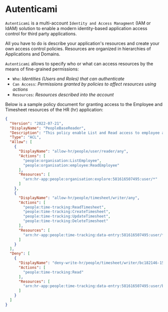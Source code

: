 # Autenticami

`Autenticami` is a multi-account `Identity and Access Managment` (IAM or IdAM) solution to enable a modern identity-based application access control for third party applications.

All you have to do is describe your application's resources and create your own access control policies. Resources are organized in hierarchies of Applications and Domains.

`Autenticami` allows to specify who or what can access resources by the means of fine-grained permissions:

- `Who`: *Identities (Users and Roles) that can authenticate*
- `Can Access`: *Permissions granted by policies to affect resources using actions*
- `Resources`: *Resources described into the account*

Below is a sample policy document for granting access to the Employee and Timesheet resources of the HR (hr) application:

```json linenums="1"
{
  "Version": "2022-07-21",
  "DisplayName": "PeopleBaseReader",
  "Description": "This policy enable List and Read access to employee and timesheet of the domain people.",
  "Type": "ACL",
  "Allow": [
    {
      "DisplayName": "allow-hr/people/user/reader/any",
      "Actions": [
        "people:organisation:ListEmployee",
        "people:organisation:employee:ReadEmployee"
      ],
      "Resources": [
        "arn:hr-app:people:organisation:explore:581616507495:user/*"
      ]
    },
    {
      "DisplayName": "allow-hr/people/timesheet/writer/any",
      "Actions": [
        "people:time-tracking:ReadTimesheet",
        "people:time-tracking:CreateTimesheet",
        "people:time-tracking:UpdateTimesheet",
        "people:time-tracking:DeleteTimesheet"
      ],
      "Resources": [
        "arn:hr-app:people:time-tracking:data-entry:581616507495:user/*"
      ]
    }
  ],
  "Deny": [
    {
      "DisplayName": "deny-write-hr/people/timesheet/writer/bc182146-1598-4fde-99aa-b2d4d08bc1e2",
      "Actions": [
        "people:time-tracking:Read"
      ],
      "Resources": [
        "arn:hr-app:people:time-tracking:data-entry:581616507495:user/bc182146-1598-4fde-99aa-b2d4d08bc1e2"
      ]
    }
  ]
}
```
